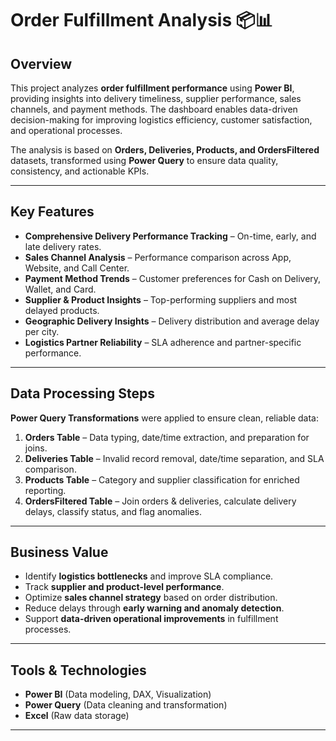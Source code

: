 # Order Fulfillment Analysis 📦📊  

## Overview  
This project analyzes **order fulfillment performance** using **Power BI**, providing insights into delivery timeliness, supplier performance, sales channels, and payment methods. The dashboard enables data-driven decision-making for improving logistics efficiency, customer satisfaction, and operational processes.  

The analysis is based on **Orders, Deliveries, Products, and OrdersFiltered** datasets, transformed using **Power Query** to ensure data quality, consistency, and actionable KPIs.  

---

## Key Features  
- **Comprehensive Delivery Performance Tracking** – On-time, early, and late delivery rates.  
- **Sales Channel Analysis** – Performance comparison across App, Website, and Call Center.  
- **Payment Method Trends** – Customer preferences for Cash on Delivery, Wallet, and Card.  
- **Supplier & Product Insights** – Top-performing suppliers and most delayed products.  
- **Geographic Delivery Insights** – Delivery distribution and average delay per city.  
- **Logistics Partner Reliability** – SLA adherence and partner-specific performance.  

---

## Data Processing Steps  
**Power Query Transformations** were applied to ensure clean, reliable data:  
1. **Orders Table** – Data typing, date/time extraction, and preparation for joins.  
2. **Deliveries Table** – Invalid record removal, date/time separation, and SLA comparison.  
3. **Products Table** – Category and supplier classification for enriched reporting.  
4. **OrdersFiltered Table** – Join orders & deliveries, calculate delivery delays, classify status, and flag anomalies.  

---

## Business Value  
- Identify **logistics bottlenecks** and improve SLA compliance.  
- Track **supplier and product-level performance**.  
- Optimize **sales channel strategy** based on order distribution.  
- Reduce delays through **early warning and anomaly detection**.  
- Support **data-driven operational improvements** in fulfillment processes.  

---

## Tools & Technologies  
- **Power BI** (Data modeling, DAX, Visualization)  
- **Power Query** (Data cleaning and transformation)  
- **Excel** (Raw data storage)  

---
